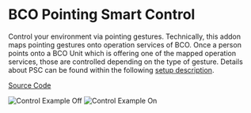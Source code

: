 # BCO Pointing Smart Control

 Control your environment via pointing gestures. Technically, this addon maps pointing gestures onto operation services of BCO. Once a person points onto a BCO Unit which is offering one of the mapped operation services, those are controlled depending on the type of gesture. Details about PSC can be found within the following [setup description](https://www.techfak.uni-bielefeld.de/csra/nightly/components/pointing_smart_control.html).

[Source Code](https://github.com/openbase/bco.psc)

![Control Example Off](/img/bco/bco-pcs-lamp-interaction-off.jpg)
![Control Example On](/img/bco/bco-pcs-lamp-interaction-on.jpg)
